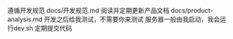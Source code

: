 遵循开发规范 docs/开发规范.md
阅读并定期更新产品文档  docs/product-analysis.md
开发之后给我测试，不需要你来测试
服务器一般由我启动，我会运行dev.sh
定期提交代码